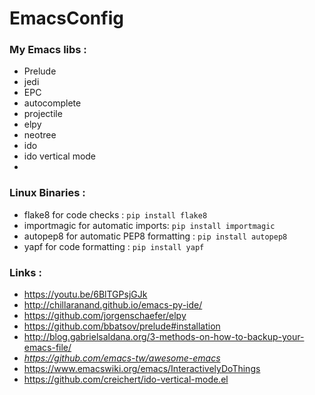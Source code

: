 # EmacsConfig
### My Emacs libs :
* Prelude 
* jedi 
* EPC
* autocomplete 
* projectile
* elpy
* neotree
* ido
* ido vertical mode
* 

### Linux Binaries :
* flake8 for code checks :                      `pip install flake8`
* importmagic for automatic imports:            `pip install importmagic`
* autopep8 for automatic PEP8 formatting :      `pip install autopep8`
* yapf for code formatting :                    `pip install yapf`


### Links :
* https://youtu.be/6BlTGPsjGJk
* http://chillaranand.github.io/emacs-py-ide/
* https://github.com/jorgenschaefer/elpy
* https://github.com/bbatsov/prelude#installation
* http://blog.gabrielsaldana.org/3-methods-on-how-to-backup-your-emacs-file/
* *https://github.com/emacs-tw/awesome-emacs*
* https://www.emacswiki.org/emacs/InteractivelyDoThings
* https://github.com/creichert/ido-vertical-mode.el

